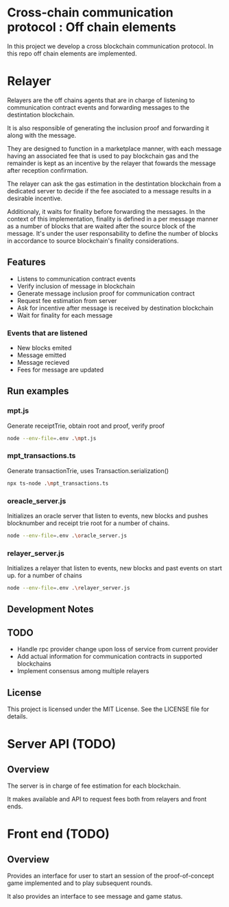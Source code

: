 # Cross-chain communication protocol : Off chain elements

In this project we develop a cross blockchain communication protocol.
In this repo off chain elements are implemented.

# Relayer

Relayers are the off chains agents that are in charge of listening to communication contract
events and forwarding messages to the destintation blockchain.

It is also responsible of generating the inclusion proof and forwarding it along with the message.

They are designed to function in a marketplace manner, with each message having an associated fee
that is used to pay blockchain gas and the remainder is kept as an incentive by the relayer that
fowards the message after reception confirmation.

The relayer can ask the gas estimation in the destintation blockchain from a dedicated server to decide if the fee asociated to a message results in a desirable incentive.

Additionaly, it waits for finality before forwarding the messages. In the context of this implementation, finality is defined in a per message manner as a number of blocks that are
waited after the source block of the message. It's under the user responsability to
define the number of blocks in accordance to source blockchain's finality considerations.

## Features

- Listens to communication contract events
- Verify inclusion of message in blockchain
- Generate message inclusion proof for communication contract
- Request fee estimation from server
- Ask for incentive after message is received by destination blockchain
- Wait for finality for each message

### Events that are listened

- New blocks emited
- Message emitted
- Message recieved
- Fees for message are updated

## Run examples

### mpt.js

Generate receiptTrie, obtain root and proof, verify proof

```bash
node --env-file=.env .\mpt.js
```

### mpt_transactions.ts

Generate transactionTrie, uses Transaction.serialization()

```bash
npx ts-node .\mpt_transactions.ts
```

### oreacle_server.js

Initializes an oracle server that listen to events, new blocks and pushes blocknumber and receipt trie root for a number of chains.

```bash
node --env-file=.env .\oracle_server.js
```

### relayer_server.js

Initializes a relayer that listen to events, new blocks and past events on start up.
for a number of chains

```bash
node --env-file=.env .\relayer_server.js
```

## Development Notes

## TODO

- Handle rpc provider change upon loss of service from current provider
- Add actual information for communication contracts in supported blockchains
- Implement consensus among multiple relayers

## License

This project is licensed under the MIT License. See the LICENSE file for details.

# Server API (TODO)

## Overview

The server is in charge of fee estimation for each blockchain.

It makes available and API to request fees both from relayers and front ends.

# Front end (TODO)

## Overview

Provides an interface for user to start an session of the proof-of-concept game implemented
and to play subsequent rounds.

It also provides an interface to see message and game status.
